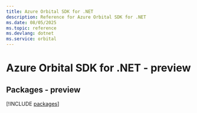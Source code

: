 ```yaml
---
title: Azure Orbital SDK for .NET
description: Reference for Azure Orbital SDK for .NET
ms.date: 08/05/2025
ms.topic: reference
ms.devlang: dotnet
ms.service: orbital
---
```

# Azure Orbital SDK for .NET - preview
## Packages - preview
[!INCLUDE [packages](orbital-index.md)]